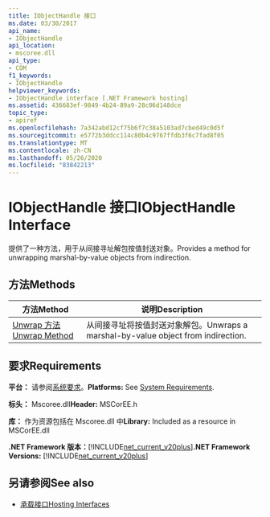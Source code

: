 ```yaml
---
title: IObjectHandle 接口
ms.date: 03/30/2017
api_name:
- IObjectHandle
api_location:
- mscoree.dll
api_type:
- COM
f1_keywords:
- IObjectHandle
helpviewer_keywords:
- IObjectHandle interface [.NET Framework hosting]
ms.assetid: 436683ef-9849-4b24-89a9-28c06d148dce
topic_type:
- apiref
ms.openlocfilehash: 7a342abd12cf75b6f7c38a5103ad7cbed49c0d5f
ms.sourcegitcommit: e5772b3ddcc114c80b4c9767ffdb3f6c7fad8f05
ms.translationtype: MT
ms.contentlocale: zh-CN
ms.lasthandoff: 05/26/2020
ms.locfileid: "83842213"
---
```

# <a name="iobjecthandle-interface"></a><span data-ttu-id="49de6-102">IObjectHandle 接口</span><span class="sxs-lookup"><span data-stu-id="49de6-102">IObjectHandle Interface</span></span>
<span data-ttu-id="49de6-103">提供了一种方法，用于从间接寻址解包按值封送对象。</span><span class="sxs-lookup"><span data-stu-id="49de6-103">Provides a method for unwrapping marshal-by-value objects from indirection.</span></span>  
  
## <a name="methods"></a><span data-ttu-id="49de6-104">方法</span><span class="sxs-lookup"><span data-stu-id="49de6-104">Methods</span></span>  
  
|<span data-ttu-id="49de6-105">方法</span><span class="sxs-lookup"><span data-stu-id="49de6-105">Method</span></span>|<span data-ttu-id="49de6-106">说明</span><span class="sxs-lookup"><span data-stu-id="49de6-106">Description</span></span>|  
|------------|-----------------|  
|[<span data-ttu-id="49de6-107">Unwrap 方法</span><span class="sxs-lookup"><span data-stu-id="49de6-107">Unwrap Method</span></span>](iobjecthandle-unwrap-method.md)|<span data-ttu-id="49de6-108">从间接寻址将按值封送对象解包。</span><span class="sxs-lookup"><span data-stu-id="49de6-108">Unwraps a marshal-by-value object from indirection.</span></span>|  
  
## <a name="requirements"></a><span data-ttu-id="49de6-109">要求</span><span class="sxs-lookup"><span data-stu-id="49de6-109">Requirements</span></span>  
 <span data-ttu-id="49de6-110">**平台：** 请参阅[系统要求](../../get-started/system-requirements.md)。</span><span class="sxs-lookup"><span data-stu-id="49de6-110">**Platforms:** See [System Requirements](../../get-started/system-requirements.md).</span></span>  
  
 <span data-ttu-id="49de6-111">**标头：** Mscoree.dll</span><span class="sxs-lookup"><span data-stu-id="49de6-111">**Header:** MSCorEE.h</span></span>  
  
 <span data-ttu-id="49de6-112">**库：** 作为资源包括在 Mscoree.dll 中</span><span class="sxs-lookup"><span data-stu-id="49de6-112">**Library:** Included as a resource in MSCorEE.dll</span></span>  
  
 <span data-ttu-id="49de6-113">**.NET Framework 版本：**[!INCLUDE[net_current_v20plus](../../../../includes/net-current-v20plus-md.md)]</span><span class="sxs-lookup"><span data-stu-id="49de6-113">**.NET Framework Versions:** [!INCLUDE[net_current_v20plus](../../../../includes/net-current-v20plus-md.md)]</span></span>  
  
## <a name="see-also"></a><span data-ttu-id="49de6-114">另请参阅</span><span class="sxs-lookup"><span data-stu-id="49de6-114">See also</span></span>

- [<span data-ttu-id="49de6-115">承载接口</span><span class="sxs-lookup"><span data-stu-id="49de6-115">Hosting Interfaces</span></span>](hosting-interfaces.md)

